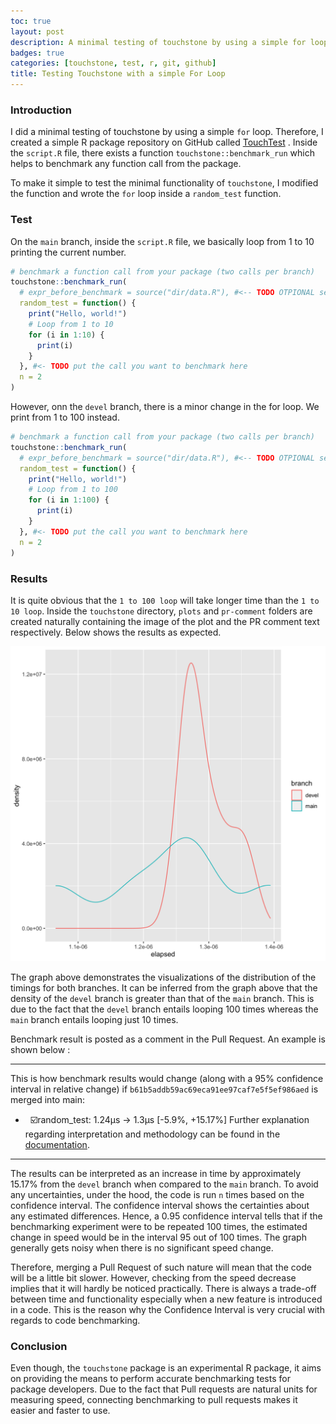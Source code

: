 ```yaml
---
toc: true
layout: post
description: A minimal testing of touchstone by using a simple for loop
badges: true
categories: [touchstone, test, r, git, github]
title: Testing Touchstone with a simple For Loop
---
```


### Introduction
I did a minimal testing of touchstone by using a simple `for` loop.
Therefore, I created a simple R package repository on GitHub called 
[TouchTest](https://github.com/EngineerDanny/TouchTest) .
Inside the `script.R` file, there exists a function `touchstone::benchmark_run` which helps to benchmark any function call from the package.

To make it simple to test the minimal functionality of `touchstone`, I modified the function and wrote the `for` loop inside a `random_test` function.

### Test
On the `main` branch, inside the `script.R` file, we basically loop from 1 to 10 printing the current number.
```r
# benchmark a function call from your package (two calls per branch)
touchstone::benchmark_run(
  # expr_before_benchmark = source("dir/data.R"), #<-- TODO OTPIONAL setup before benchmark
  random_test = function() {
    print("Hello, world!")
    # Loop from 1 to 10
    for (i in 1:10) {
      print(i)
    }
  }, #<- TODO put the call you want to benchmark here
  n = 2
)
```

However, onn the `devel` branch, there is a minor change in the for loop. 
We print from 1 to 100 instead.
```r
# benchmark a function call from your package (two calls per branch)
touchstone::benchmark_run(
  # expr_before_benchmark = source("dir/data.R"), #<-- TODO OTPIONAL setup before benchmark
  random_test = function() {
    print("Hello, world!")
    # Loop from 1 to 100
    for (i in 1:100) {
      print(i)
    }
  }, #<- TODO put the call you want to benchmark here
  n = 2
)
```

### Results
It is quite obvious that the `1 to 100 loop` will take longer time than the `1 to 10 loop`. Inside the `touchstone` directory, `plots` and `pr-comment` folders are created naturally containing the image of the plot and the PR comment text respectively.  Below shows the results as expected.

![time plot](https://raw.githubusercontent.com/EngineerDanny/GSOC22-RPerform-Blog/master/images/for-loop-touch-test.png "Time Plot")

The graph above demonstrates the visualizations of the distribution of the timings for both branches.
It can be inferred from the graph above that the density of the `devel` branch is greater than that of the `main` branch. This is due to the fact that the `devel` branch entails looping 100 times whereas the `main` branch entails looping just 10 times. 

Benchmark result is posted as a comment in the Pull Request. An example is shown below :

---
This is how benchmark results would change (along with a 95% confidence interval in relative change) if `b61b5addb59ac69eca91ee97caf7e5f5ef986aed` is merged into main:
* &nbsp;&nbsp;:ballot_box_with_check:random_test: 1.24µs -> 1.3µs [-5.9%, +15.17%]
Further explanation regarding interpretation and methodology can be found in the [documentation](https://lorenzwalthert.github.io/touchstone/articles/inference.html).
---


The results can be interpreted as an increase in time by approximately 15.17% from the `devel` branch when compared to the `main` branch. To avoid any uncertainties, under the hood, the code is run `n` times based on the confidence interval. The confidence interval shows the certainties about any estimated differences. Hence, a 0.95 confidence interval tells that if the benchmarking experiment were to be repeated 100 times, the estimated change in speed would be in the interval 95 out of 100 times. The graph generally gets noisy when there is no significant speed change.

Therefore, merging a Pull Request of such nature will mean that the code will be a little bit slower. However, checking from the speed decrease implies that it will hardly be noticed practically. There is always a trade-off between time and functionality especially when a new feature is introduced in a code. This is the reason why the Confidence Interval is very crucial with regards to code benchmarking. 


### Conclusion
Even though, the `touchstone` package is an experimental R package, it aims on providing the means to perform accurate benchmarking tests for package developers. Due to the fact that Pull requests are natural units for measuring speed, connecting benchmarking to pull requests makes it easier and faster to use.


